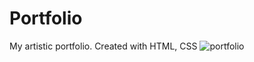 # Portfolio
My artistic portfolio. Created with HTML, CSS
![portfolio](http://i.imgur.com/dyv52q2.png "Screenshot of portfolio")
